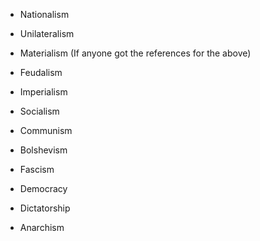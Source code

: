 - Nationalism
- Unilateralism
- Materialism
(If anyone got the references for the above)

- Feudalism
- Imperialism
- Socialism
- Communism
- Bolshevism
- Fascism
- Democracy
- Dictatorship
- Anarchism
